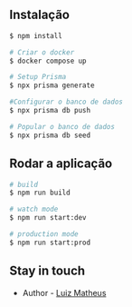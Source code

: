 ## Instalação

```bash
$ npm install

# Criar o docker
$ docker compose up

# Setup Prisma
$ npx prisma generate

#Configurar o banco de dados
$ npx prisma db push

# Popular o banco de dados
$ npx prisma db seed
```
## Rodar a aplicação

```bash
# build
$ npm run build

# watch mode
$ npm run start:dev

# production mode
$ npm run start:prod
```

## Stay in touch

- Author - [Luiz Matheus](https://github.com/luizmatheus11)


